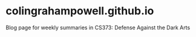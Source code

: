 # colingrahampowell.github.io
Blog page for weekly summaries in CS373: Defense Against the Dark Arts
